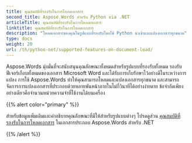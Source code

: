 ```yaml
---
title: คุณสมบัติที่รองรับในการโหลดเอกสาร
second_title: Aspose.Words สำหรับ Python via .NET
articleTitle: คุณสมบัติที่รองรับในการโหลดเอกสาร
linktitle: คุณสมบัติที่รองรับในการโหลดเอกสาร
description: "โหลดเอกสารของคุณในรูปแบบที่รองรับโดยใช้ Python นำเข้าและแปลงเอกสารทุกขนาด"
type: docs
weight: 20
url: /th/python-net/supported-features-on-document-load/
---
```


Aspose.Words มุ่งมั่นที่จะสนับสนุนคุณลักษณะทั้งหมดสำหรับรูปแบบที่รองรับทั้งหมด รองรับฟีเจอร์เกือบทั้งหมดของเอกสาร Microsoft Word และได้รับการเก็บรักษาไว้อย่างดีในระหว่างการแปลง การใช้ Aspose.Words ทำให้คุณสามารถโหลดและแปลงเอกสารทุกขนาด และสามารถจัดการการแปลงเอกสารที่ประกอบด้วยหลายพันหน้าภายในไม่กี่วินาทีได้อย่างง่ายดาย ข้อจำกัดเพียงอย่างเดียวคือจำนวนหน่วยความจำที่ใช้งานได้บนเครื่อง

{{% alert color="primary" %}}

สำหรับข้อมูลเพิ่มเติมและคำอธิบายคุณลักษณะที่มีให้สำหรับรูปแบบต่างๆ โปรดดูส่วน [คุณสมบัติที่รองรับในการโหลดเอกสาร](/words/th/net/supported-features-on-document-load/) ในเอกสารประกอบ Aspose.Words สำหรับ .NET

{{% /alert %}}